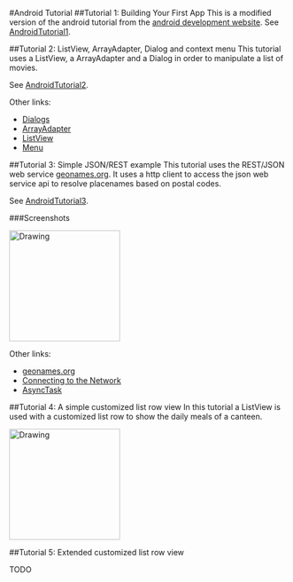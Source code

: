 #Android Tutorial
##Tutorial 1: Building Your First App
This is a modified version of the android tutorial from the [android development website](http://developer.android.com/training/basics/firstapp/index.html).
See [AndroidTutorial1](https://github.com/lexruee/AndroidTutorial/tree/master/AndroidTutorial_1).

##Tutorial 2: ListView, ArrayAdapter, Dialog and context menu
This tutorial uses a ListView, a ArrayAdapter and a Dialog in order to manipulate a list of movies.

See [AndroidTutorial2](https://github.com/lexruee/AndroidTutorial/tree/master/AndroidTutorial_2).

Other links:

- [Dialogs](http://developer.android.com/guide/topics/ui/dialogs.html)
- [ArrayAdapter](http://developer.android.com/guide/topics/ui/declaring-layout.html#AdapterViews)
- [ListView](http://developer.android.com/guide/topics/ui/layout/listview.html)
- [Menu](http://developer.android.com/guide/topics/ui/menus.html)

##Tutorial 3: Simple JSON/REST example
This tutorial uses the REST/JSON web service [geonames.org](http://www.geonames.org/).
It uses a http client to access the json web service api to resolve placenames based on postal codes.

See [AndroidTutorial3](https://github.com/lexruee/AndroidTutorial/tree/master/AndroidTutorial_3).

###Screenshots

<img src="https://raw.github.com/lexruee/AndroidTutorial/master/AndroidTutorial_3/screenshots/2.png" alt="Drawing" width="200px"/>

Other links:

- [geonames.org](http://www.geonames.org/)
- [Connecting to the Network](http://developer.android.com/training/basics/network-ops/connecting.html)
- [AsyncTask](http://developer.android.com/reference/android/os/AsyncTask.html)

##Tutorial 4: A simple customized list row view
In this tutorial a ListView is used with a customized list row to show the daily meals of a canteen. 

<img src="https://raw.github.com/lexruee/AndroidTutorial/master/AndroidTutorial_4/screenshots/1.png" alt="Drawing" width="200px"/>


##Tutorial 5: Extended customized list row view

TODO